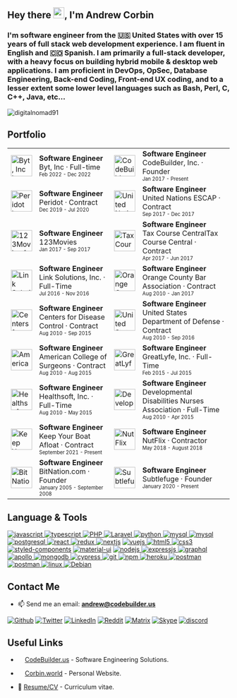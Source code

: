 <h2>Hey there <img src="https://raw.githubusercontent.com/MartinHeinz/MartinHeinz/master/wave.gif" width="25px">, I'm Andrew Corbin</h2>
<h3>I'm software engineer from the 🇺🇸 United States with over 15 years of full stack web development experience. I am fluent in English and 🇨🇴 Spanish. I am primarily a full-stack developer, with a heavy focus on building hybrid mobile & desktop web applications. I am proficient in DevOps, OpSec, Database Engineering, Back-end Coding, Front-end UX coding, and to a lesser extent some lower level languages such as Bash, Perl, C, C++, Java, etc...</h3>

<p align="left"> <img src="https://komarev.com/ghpvc/?username=digitalnomad91&label=Profile%20views&color=0e75b6&style=flat" alt="digitalnomad91" /> </p>


<h2>Portfolio</h2>
<table border="0">
<tr>
<td> 
<a href="https://byt.io"><img src="https://codebuilder.us/images/byt-logo.webp" alt="Byt, Inc logo" width="48" height="48"></a>
</td>
<td>
<b>Software Engineer</b><br>
<span>Byt, Inc · Full-time</span><br>
<sub><sup>Feb 2022 - Dec 2022</sup></sub>
</td>

<td> 
<a href="https://codebuilder.us"><img src="https://codebuilder.us/images/mandala4_75.png" alt="CodeBuilder, Inc. logo" width="48" height="48"></a>
</td>
<td>
<b>Software Engineer</b><br>
<span>CodeBuilder, Inc. · Founder</span><br>
<sub><sup>Jan 2017 - Present</sup></sub>
</td>
</tr>

<tr>
<td> 
<a href="https://onperidot.com"><img src="https://codebuilder.us/images/peridot-logo.png" alt="Peridot logo" width="48" height="48"></a>
</td>
<td>
<b>Software Engineer</b><br>
<span>Peridot · Contract</span><br>
<sub><sup>Dec 2019 - Jul 2020</sup></sub>
</td>

<td> 
<a href="https://www.unescap.org/"><img src="https://codebuilder.us/images/unescap-logo.jpg" alt="United Nations ESCAP logo" width="48" height="48"></a>
</td>
<td>
<b>Software Engineer</b><br>
<span>United Nations ESCAP · Contract</span><br>
<sub><sup>Sep 2017 - Dec 2017</sup></sub>
</td>
</tr>

<tr>
<td> 
<a href="https://123movies.fun"><img src="https://codebuilder.us/images/123movies.webp" alt="123Movies.fun" width="48" height="48"></a>
</td>
<td>
<b>Software Engineer</b><br>
<span>123Movies</span><br>
<sub><sup>Jan 2017 - Sep 2017</sup></sub>
</td>

<td> 
<a href="https://taxcoursecentral.com"><img src="https://codebuilder.us/images/taxcoursecentral-logo.jpg" alt="Tax Course Central logo" width="48" height="48"></a>
</td>
<td>
<b>Software Engineer</b><br>
<span>Tax Course CentralTax Course Central · Contract</span><br>
<sub><sup>Apr 2017 - Jun 2017</sup></sub>
</td>
</tr>

<tr>
<td> 
<img src="https://codebuilder.us/images/link-sol.jpg" alt="Link Solutions, Inc. logo" width="48" height="48">
</td>
<td>
<b>Software Engineer</b><br>
<span>Link Solutions, Inc. · Full-Time</span><br>
<sub><sup>Jul 2016 - Nov 2016</sup></sub>
</td>

<td> 
<a href="https://orangecountybar.org"><img src="https://codebuilder.us/images/ocba-logo.png" alt="Orange County Bar Association logo" width="48" height="48"></a>
</td>
<td>
<b>Software Engineer</b><br>
<span>Orange County Bar Association · Contract</span><br>
<sub><sup>Aug 2010 - Jan 2017</sup></sub>
</td>
</tr>

<tr>
<td> 
<a href="https://www.cdc.gov/vaccines/ed/youcalltheshots.html"><img src="https://codebuilder.us/images/cdc-logo.png" alt="Centers for Disease Control" width="48" height="48"></a>
</td>
<td>
<b>Software Engineer</b><br>
<span>Centers for Disease Control · Contract</span><br>
<sub><sup>Aug 2010 - Sep 2015</sup></sub>
</td>

<td> 
<a href="https://www.health.mil/About-MHS/OASDHA/Defense-Health-Agency"><img src="https://codebuilder.us/images/dod-logo.png" alt="United States Department of Defense logo" width="48" height="48"></a>
</td>
<td>
<b>Software Engineer</b><br>
<span>United States Department of Defense · Contract</span><br>
<sub><sup>Aug 2010 - Sep 2016</sup></sub>
</td>
</tr>

<tr>
<td> 
<a href="https://www.facs.org/quality-programs/acs-nsqip"><img src="https://codebuilder.us/images/acs-logo.jpeg" alt="American College of Surgeons logo" width="48" height="48"></a>
</td>
<td>
<b>Software Engineer</b><br>
<span>American College of Surgeons · Contract</span><br>
<sub><sup>Aug 2010 - Aug 2015</sup></sub>
</td>

<td> 
<a href="[https://codebuilder.us/images/greatlyfe-logo.png](https://web.archive.org/web/20160122145927/https://greatlyfe.com/)"><img src="https://codebuilder.us/images/greatlyfe-logo.png" alt="GreatLyfe, Inc." width="48" height="48"></a>
</td>
<td>
<b>Software Engineer</b><br>
<span>GreatLyfe, Inc. · Full-Time</span><br>
<sub><sup>Feb 2015 - Jul 2015</sup></sub>
</td>
</tr>

<tr>
<td> 
<a href="https://web.archive.org/web/20100820185447/http://healthsoftonline.com/hsi/"><img src="https://codebuilder.us/images/healthsoft-logo.png" alt="Healthsoft, Inc." width="48" height="48"></a>
</td>
<td>
<b>Software Engineer</b><br>
<span>Healthsoft, Inc. · Full-Time</span><br>
<sub><sup>Aug 2010 - May 2015</sup></sub>
</td>

<td> 
<a href="https://ddna.org/"><img src="https://codebuilder.us/images/ddna-logo.jpg" alt="Developmental Disabilities Nurses Association logo" width="48" height="48"></a>
</td>
<td>
<b>Software Engineer</b><br>
<span>Developmental Disabilities Nurses Association · Full-Time</span><br>
<sub><sup>Aug 2010 - Apr 2015</sup></sub>
</td>
</tr>


<tr>
<td> 
<a href="https://kybaproject.com"><img src="https://codebuilder.us/images/kyba_logo.png" alt="Keep Your Boat Afloat" width="48" height="48"></a>
</td>
<td>
<b>Software Engineer</b><br>
<span>Keep Your Boat Afloat · Contract</span><br>
<sub><sup>September 2021 - Present</sup></sub>
</td>

<td> 
<a href="https://nutflix.com"><img src="https://codebuilder.us/images/nutflix-logo.png" alt="NutFlix" width="48" height="48"></a>
</td>
<td>
<b>Software Engineer</b><br>
<span>NutFlix · Contractor</span><br>
<sub><sup>May 2018 - August 2018</sup></sub>
</td>
</tr>


<tr>
<td> 
<a href="https://web.archive.org/web/20070516020951/http://bitnation.com/"><img src="https://codebuilder.us/images/bitnation-favicon-1.png" alt="BitNation.com" width="48" height="48"></a>
</td>
<td>
<b>Software Engineer</b><br>
<span>BitNation.com · Founder</span><br>
<sub><sup>January 2005 - September 2008</sup></sub>
</td>
<td> 
<a href="https://subtlefu.ge"><img src="https://subtlefuge.com/transparent.png" alt="Subtlefuge" width="48" height="48"></a>
</td>
<td>
<b>Software Engineer</b><br>
<span>Subtlefuge · Founder</span><br>
<sub><sup>January 2020 - Present</sup></sub>
</td>

</tr>
</table>




<h2>Language & Tools</h2>
<p align="left">
	<a href="https://developer.mozilla.org/en-US/docs/Web/JavaScript" target="_blank"> <img src="https://img.shields.io/badge/JavaScript-F7DF1E?style=for-the-badge&logo=javascript&logoColor=black" alt="javascript" /> </a> 
	<a href="https://www.typescriptlang.org/" target="_blank"> <img src="https://img.shields.io/badge/TypeScript-007ACC?style=for-the-badge&logo=typescript&logoColor=white" alt="typescript" /> </a> 
	<a href="https://www.php.net/" target="_blank"> <img src="https://img.shields.io/badge/PHP-8892bf?style=for-the-badge&logo=PHP&logoColor=white" alt="PHP" /> </a> 
	<a href="https://laravel.com/" target="_blank"> <img src="https://img.shields.io/badge/Laravel-ff2d20?style=for-the-badge&logo=laravel&logoColor=white" alt="Laravel" /> </a> 
	<a href="https://www.python.org" target="_blank"> <img src="https://img.shields.io/badge/Python-14354C?style=for-the-badge&logo=python&logoColor=white" alt="python" /> </a>
	<a href="https://www.mysql.com/" target="_blank"> <img src="https://img.shields.io/badge/MYSQL-00758f?style=for-the-badge&logo=MYSQL&logoColor=white" alt="mysql" /> </a>
	<a href="https://mariadb.org/" target="_blank"> <img src="https://img.shields.io/badge/MariaDB-4e629a?style=for-the-badge&logo=mariadb&logoColor=white" alt="mysql" /> </a>
	<a href="https://www.postgresql.org" target="_blank"> <img src="https://img.shields.io/badge/PostgreSQL-316192?style=for-the-badge&logo=postgresql&logoColor=white" alt="postgresql" /> </a>
	<a href="https://reactjs.org/" target="_blank"> <img src="https://img.shields.io/badge/React-20232A?style=for-the-badge&logo=react&logoColor=61DAFB" alt="react" /> </a>
	<a href="https://redux.js.org" target="_blank"> <img src="https://img.shields.io/badge/Redux-593D88?style=for-the-badge&logo=redux&logoColor=white" alt="redux" /> </a>
	<a href="https://nextjs.org/" target="_blank"> <img src="https://img.shields.io/badge/next.js-000000?style=for-the-badge&logo=next.js&logoColor=white" alt="nextjs" /></a>
	<a href="https://vuejs.org/" target="_blank"> <img src="https://img.shields.io/badge/Vue.js-35495E?style=for-the-badge&logo=vue.js&logoColor=4FC08D" alt="vuejs" /> </a> 
	<a href="https://www.w3.org/html/" target="_blank"> <img src="https://img.shields.io/badge/HTML5-E34F26?style=for-the-badge&logo=html5&logoColor=white" alt="html5" /> </a>
	<a href="https://www.w3schools.com/css/" target="_blank"> <img src="https://img.shields.io/badge/CSS3-1572B6?style=for-the-badge&logo=css3&logoColor=white" alt="css3" /> </a>
	<a href="https://www.styled-components.com" target="_blank"> <img src="https://img.shields.io/badge/styled--components-DB7093?style=for-the-badge&logo=styled-components&logoColor=white" alt="styled-components" /></a>
	<a href="https://material-ui.org/" target="_blank"> <img src="https://img.shields.io/badge/Material--UI-0081CB?style=for-the-badge&logo=material-ui&logoColor=white" alt="material-ui" /></a>
	<a href="https://nodejs.org" target="_blank"> <img src="https://img.shields.io/badge/Node.js-43853D?style=for-the-badge&logo=node.js&logoColor=white" alt="nodejs" /> </a>
	<a href="https://www.expressjs.com" target="_blank"> <img src="https://img.shields.io/badge/Express.js-000000?style=for-the-badge&logo=express&logoColor=white" alt="expressjs" /> </a>
	<a href="https://graphql.org" target="_blank"> <img src="https://img.shields.io/badge/graphql-e535ab?style=for-the-badge&logo=graphql&logoColor=white" alt="graphql" /> </a>
	<a href="https://www.apollographql.com" target="_blank"> <img src="https://img.shields.io/badge/apollo-162A45?style=for-the-badge&logo=apollo%20graphql&logoColor=white" alt="apollo" /> </a>
	<a href="https://www.mongodb.com/" target="_blank"> <img src="https://img.shields.io/badge/MongoDB-4EA94B?style=for-the-badge&logo=mongodb&logoColor=white" alt="mongodb" /> </a>
	<a href="https://www.cypress.io" target="_blank"> <img src="https://img.shields.io/badge/cypress-000000?style=for-the-badge&logo=cypress&logoColor=white" alt="cypress" /> </a>
	<a href="https://git-scm.com/" target="_blank"> <img src="https://img.shields.io/badge/Git-F05032?style=for-the-badge&logo=git&logoColor=white" alt="git" /> </a>
	<a href="https://npmjs.com/" target="_blank"> <img src="https://img.shields.io/badge/npm-CB3837?style=for-the-badge&logo=npm&logoColor=white" alt="npm" /> </a>
	<a href="https://heroku.com" target="_blank"> <img src="https://img.shields.io/badge/Heroku-430098?style=for-the-badge&logo=heroku&logoColor=white" alt="heroku" /> </a>
	<a href="https://postman.com" target="_blank"> <img src="https://img.shields.io/badge/postman-E95723?style=for-the-badge&logo=postman&logoColor=white" alt="postman" /> </a>
	<a href="https://code.visualstudio.com" target="_blank"> <img src="https://img.shields.io/badge/VS_Code-0078D4?style=for-the-badge&logo=visual%20studio%20code&logoColor=white" alt="postman" /> </a>
	<a href="https://www.linux.org/" target="_blank"> <img src="https://img.shields.io/badge/linux-E79A00?style=for-the-badge&logo=linux&logoColor=white" alt="linux" /> </a>
	<a href="https://www.debian.org/" target="_blank"> <img src="https://img.shields.io/badge/Debian-a80030?style=for-the-badge&logo=Debian&logoColor=white" alt="Debian" /> </a>
</p>

<h2>Contact Me</h2>

- 📫 Send me an email: **andrew@codebuilder.us**

<p><a href="https://github.com/digitalnomad91" target="_blank"><img alt="Github" src="https://img.shields.io/badge/GitHub-161b22.svg?&style=for-the-badge&logo=Github&logoColor=white" /></a> 
<a href="https://twitter.com/digitalnomad91" target="_blank"><img alt="Twitter" src="https://img.shields.io/badge/twitter-%231DA1F2.svg?&style=for-the-badge&logo=twitter&logoColor=white" /></a> 
<a href="https://www.linkedin.com/in/digitalnomad91" target="_blank"><img alt="LinkedIn" src="https://img.shields.io/badge/linkedin-%230077B5.svg?&style=for-the-badge&logo=linkedin&logoColor=white" /></a> 
<a href="https://www.reddit.com/u/taofullstack" target="_blank"><img alt="Reddit" src="https://img.shields.io/badge/Reddit-FF4500?style=for-the-badge&logo=reddit&logoColor=white" /></a>
 <a href="https://matrix.subtlefu.ge/#/#main:subtlefuge.com" target="_blank"><img alt="Matrix" src="https://img.shields.io/matrix/video:subtlefuge.com?label=Matrix&logo=matrix&style=for-the-badge" /></a>
 <a href="https://join.skype.com/invite/jgfzj3ov5i5U" target="_blank"><img alt="Skype" src="https://img.shields.io/badge/Skype-00aff0.svg?&style=for-the-badge&logo=Skype&logoColor=white" /></a>	
 <a href="https://discordapp.com/users/542088220117303316/" target="_blank"><img alt="discord" src="https://img.shields.io/badge/Discord-5560e9?style=for-the-badge&logo=Discord&logoColor=white" /></a>	
	
</p>


 
<h2>Useful Links</h2>

- <img src="https://codebuilder.us/images/mandala4_75.png" height="12" width="12"> <a href="https://codebuilder.us" target="_blank">CodeBuilder.us</a> - Software Engineering Solutions.

- <img src="https://subtlefuge.com/transparent.png" height="12" width="12"> <a href="https://corbin.world" target="_blank">Corbin.world</a> - Personal Website.

- 💼 <a href="https://corbin.world/resume" target="_blank">Resume/CV</a> - Curriculum vitae.
